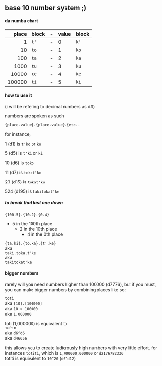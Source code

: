 ## base 10 number system ;)

#### da numba chart
|place|block|-|value|block|
|---:|---|---|---|---|
|1     |`t'`|-|0|`k'`|
|10    |`to`|-|1|`ko`|
|100   |`ta`|-|2|`ka`|
|1000  |`tu`|-|3|`ku`|
|10000 |`te`|-|4|`ke`|
|100000|`ti`|-|5|`ki`|

#### how to use it
(i will be refering to decimal numbers as d#)

numbers are spoken as such

```{place.value}.{place.value}.{etc..```

for instance,

1 (d1) is `t'ko` or `ko`

5 (d5) is `t'ki` or `ki`

10 (d6) is `toko`

11 (d7) is `tokot'ko`

23 (d15) is `tokat'ku`

524 (d195) is `takitokat'ke`

##### to break that last one down

`{100.5}.{10.2}.{0.4}`
+ 5 in the 100th place
  + 2 in the 10th place
    + 4 in the 0th place

`{ta.ki}.{to.ka}.{t'.ke}`\
aka\
`taki.toka.t'ke`\
aka\
`takitokat'ke`

#### bigger numbers
rarely will you need numbers higher
than 100000 (d7776), but if you must,
you can make bigger numbers by combining
places like so:

`toti`\
aka `[10].[100000]`\
aka `10 × 100000`\
aka `1,000000`

toti (1,000000) is equivalent to\
`10^10`\
aka `d6^d6`\
aka `d46656`

this allows you to create ludicrously high
numbers with very little effort. for instances
`totiti`, which is `1,000000,000000`
or `d2176782336`\
totiti is equivalent to `10^20` (`d6^d12`)
